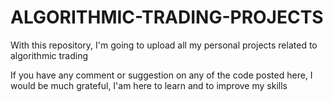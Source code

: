 # ALGORITHMIC-TRADING-PROJECTS
With this repository, I'm going to upload all my personal projects related to algorithmic trading


If you have any comment or suggestion on any of the code posted here, I would be much grateful, I'am here to learn and to improve my skills
